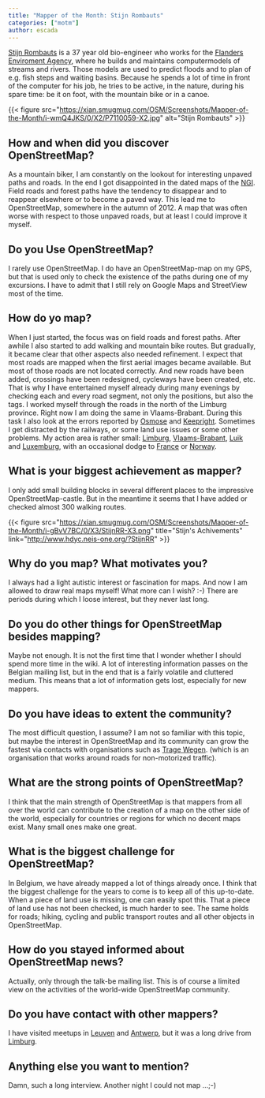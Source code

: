 ```yaml
---
title: "Mapper of the Month: Stijn Rombauts"
categories: ["motm"]
author: escada
---
```


[Stijn Rombauts](http://www.openstreetmap.org/user/StijnRR) is a 37 year old bio-engineer who works for the [Flanders Enviroment Agency](https://en.vmm.be/), where he builds and maintains computermodels of streams and rivers. Those models are used to predict floods and to plan of e.g. fish steps and waiting basins. Because he spends a lot of time in front of the computer for his job, he tries to be active, in the nature, during his spare time: be it on foot, with the mountain bike or in a canoe.

{{< figure src="https://xian.smugmug.com/OSM/Screenshots/Mapper-of-the-Month/i-wmQ4JKS/0/X2/P7110059-X2.jpg" alt="Stijn Rombauts" >}}

## How and when did you discover OpenStreetMap?

As a mountain biker, I am constantly on the lookout for interesting unpaved paths and roads. In the end I got disappointed in the dated maps of the [NGI](http://www.ngi.be/). Field roads and forest paths have the tendency to disappear and to reappear elsewhere or to become a paved way. This lead me to OpenStreetMap, somewhere in the autumn of 2012. A map that was often worse with respect to those unpaved roads, but at least I could improve it myself.

## Do you Use OpenStreetMap?

I rarely use OpenStreetMap. I do have an OpenStreetMap-map on my GPS, but that is used only to check the existence of the paths during one of my excursions. I have to admit that I still rely on Google Maps and StreetView most of the time.

## How do yo map?

When I just started, the focus was on field roads and forest paths. After awhile I also started to add walking and mountain bike routes. But gradually, it became clear that other aspects also needed refinement. I expect that most roads are mapped when the first aerial images became available. But most of those roads are not located correctly. And new roads have been added, crossings have been redesigned, cycleways have been created, etc.  That is why I have entertained myself already during many evenings by checking each and every road segment, not only the positions, but also the tags. I worked myself through the roads in the north of the Limburg province. Right now I am doing the same in Vlaams-Brabant. During this task I also look at the errors reported by [Osmose](http://osmose.openstreetmap.fr/en/map/) and [Keepright](http://wiki.openstreetmap.org/wiki/Keep_Right).
 Sometimes I get distracted by the railways, or some land use issues or some other problems.
 My action area is rather small: [Limburg](http://www.openstreetmap.org/relation/53142), [Vlaams-Brabant](http://www.openstreetmap.org/relation/58004), [Luik](http://www.openstreetmap.org/relation/1407192) and [Luxemburg](http://www.openstreetmap.org/relation/1412581), with an occasional dodge to [France](http://www.openstreetmap.org/relation/2202162) or [Norway](http://www.openstreetmap.org/relation/2978650).

## What is your biggest achievement as mapper?

I only add small building blocks in several different places to the impressive OpenStreetMap-castle. But in the meantime it seems that I have added or checked almost 300 walking routes.

{{< figure src="https://xian.smugmug.com/OSM/Screenshots/Mapper-of-the-Month/i-gBvV7BC/0/X3/StijnRR-X3.png" title="Stijn's Achivements" link="http://www.hdyc.neis-one.org/?StijnRR" >}}

## Why do you map? What motivates you?

I always had a light autistic interest or fascination for maps. And now I am allowed to draw real maps myself! What more can I wish? :-) There are periods during which I loose interest, but they never last long.

## Do you do other things for OpenStreetMap besides mapping?

Maybe not enough. It is not the first time that I wonder whether I should spend more time in the wiki. A lot of interesting information passes on the Belgian mailing list, but in the end that is a fairly volatile and cluttered medium. This means that a lot of information gets lost, especially for new mappers.

## Do you have ideas to extent the community?

The most difficult question, I assume? I am not so familiar with this topic, but maybe the interest in OpenStreetMap and its community can grow the fastest  via contacts with organisations such as [Trage Wegen](http://www.tragewegen.be/). (which is an organisation that works around roads for non-motorized traffic).

## What are the strong points of OpenStreetMap?

I think that the main strength of OpenStreetMap is that mappers from all over the world can contribute to the creation of a map on the other side of the world, especially for countries or regions for which no decent maps exist. Many small ones make one great.

## What is the biggest challenge for OpenStreetMap?

In Belgium, we have already mapped a lot of things already once. I think that the biggest challenge for the years to come is to keep all of this up-to-date. When a piece of land use is missing, one can easily spot this. That a piece of land use has not been checked, is much harder to see. The same holds for roads; hiking, cycling and public transport routes and all other objects in OpenStreetMap.

## How do you stayed informed about OpenStreetMap news?

Actually, only through the talk-be mailing list. This is of course a limited view on the activities of the world-wide OpenStreetMap community.

## Do you have contact with other mappers?

I have visited meetups in [Leuven](http://www.openstreetmap.org/#map=14/50.8813/4.6994) and [Antwerp](http://www.openstreetmap.org/#map=11/51.2284/4.3348), but it was a long drive from [Limburg](http://www.openstreetmap.org/relation/53142).

## Anything else you want to mention?

Damn, such a long interview. Another night I could not map ...;-)

